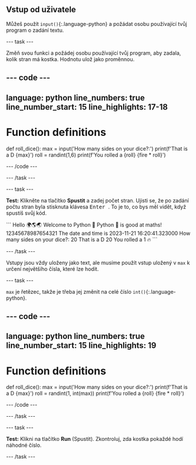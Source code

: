 ## Vstup od uživatele

Můžeš použít `input()`{:.language-python} a požádat osobu používající tvůj program o zadání textu.

--- task ---

Změň svou funkci a požádej osobu používající tvůj program, aby zadala, kolik stran má kostka. Hodnotu ulož jako proměnnou.

--- code ---
---
language: python line_numbers: true line_number_start: 15
line_highlights: 17-18
---
# Function definitions
def roll_dice(): max = input('How many sides on your dice?:') print(f'That is a D {max}') roll = randint(1,6) print(f'You rolled a {roll} {fire * roll}')

--- /code ---

--- /task ---

--- task ---

**Test:** Klikněte na tlačítko **Spustit** a zadej počet stran. Ujisti se, že po zadání počtu stran byla stisknuta klávesa <kbd> Enter </kbd>. To je to, co bys měl vidět, když spustíš svůj kód.

<div class="c-project-output">
```
Hello 🌍🌎🌏
Welcome to Python 🐍
Python 🐍 is good at maths!
12345678987654321
The date and time is 2023-11-21 16:20:41.323000
How many sides on your dice?:
20 
That is a D 20
You rolled a 1 🔥
```

--- /task ---

Vstupy jsou vždy uloženy jako text, ale musíme použít vstup uložený v `max` k určení největšího čísla, které lze hodit.

--- task ---

`max` je řetězec, takže je třeba jej změnit na celé číslo `int()`{:.language-python}.


--- code ---
---
language: python line_numbers: true line_number_start: 15
line_highlights: 19
---
# Function definitions
def roll_dice(): max = input('How many sides on your dice?:') print(f'That is a D {max}') roll = randint(1, int(max)) print(f'You rolled a {roll} {fire * roll}')

--- /code ---

--- /task ---

--- task ---

**Test:** Klikni na tlačítko **Run** (Spustit). Zkontroluj, zda kostka pokaždé hodí náhodné číslo.

--- /task ---

